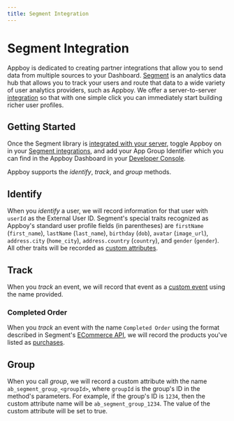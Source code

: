```yaml
---
title: Segment Integration
---
```

# Segment Integration

Appboy is dedicated to creating partner integrations that allow you to send data from multiple sources to your Dashboard. [Segment][10] is an analytics data hub that allows you to track your users and route that data to a wide variety of user analytics providers, such as Appboy. We offer a server-to-server [integration][11] so that with one simple click you can immediately start building richer user profiles.

## Getting Started

Once the Segment library is [integrated with your server][6], toggle Appboy on in your [Segment integrations][7], and add your App Group Identifier which you can find in the Appboy Dashboard in your [Developer Console][8].

Appboy supports the _identify_, _track_, and _group_ methods.

## Identify

When you _identify_ a user, we will record information for that user with `userId` as the External User ID. Segment's special traits recognized as Appboy's standard user profile fields (in parentheses) are `firstName` (`first_name`), `lastName` (`last_name`), `birthday` (`dob`), `avatar` (`image_url`), `address.city` (`home_city`), `address.country` (`country`), and `gender` (`gender`). All other traits will be recorded as [custom attributes][14].

## Track

When you _track_ an event, we will record that event as a [custom event][13] using the name provided.

### Completed Order

When you _track_ an event with the name `Completed Order` using the format described in Segment's [ECommerce API][9], we will record the products you've listed as [purchases][12].

## Group

When you call _group_, we will record a custom attribute with the name `ab_segment_group_<groupId>`, where `groupId` is the group's ID in the method's parameters. For example, if the group's ID is `1234`, then the custom attribute name will be `ab_segment_group_1234`. The value of the custom attribute will be set to true.

[6]: https://segment.com/docs/
[7]: https://segment.com/integrations/
[8]: https://dashboard.appboy.com/app_settings/api_settings/
[9]: https://segment.com/docs/spec/ecommerce/
[10]: https://segment.com
[11]: https://segment.com/docs/integrations/appboy/
[12]: https://documentation.appboy.com/User_Data_Collection/Best_Practices#revenue
[13]: https://documentation.appboy.com/User_Data_Collection/Best_Practices#overview
[14]: https://documentation.appboy.com/User_Data_Collection/Best_Practices#attributeoverview
